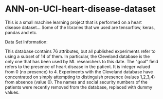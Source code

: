 # ANN-on-UCI-heart-disease-dataset

This is a small machine learning project that is performed on a heart disease dataset...
Some of the libraries that we used are tensorflow, keras, pandas and etc.


Data Set Information:

This database contains 76 attributes, but all published experiments refer to using a subset of 14 of them. In particular, 
the Cleveland database is the only one that has been used by ML researchers to this date. 
The "goal" field refers to the presence of heart disease in the patient. It is integer valued from 0 (no presence) to 4. 
Experiments with the Cleveland database have concentrated on simply attempting to distinguish presence (values 1,2,3,4) from absence (value 0).
The names and social security numbers of the patients were recently removed from the database, replaced with dummy values.

